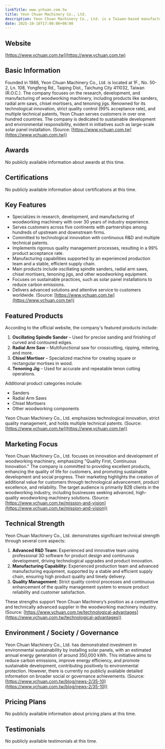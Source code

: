 ```yaml
---
linkTitle: www.ychuan.com.tw
title: Yeon Chuan Machinery Co., Ltd.
description: Yeon Chuan Machinery Co., Ltd. is a Taiwan-based manufacturer specializing in woodworking machinery, with over 30 years of experience, strong R&D capabilities, and a global customer base across five continents.
date: 2025-10-16T17:00:00+08:00
---
```


## Website
[https://www.ychuan.com.tw](https://www.ychuan.com.tw)

## Basic Information
Founded in 1988, Yeon Chuan Machinery Co., Ltd. is located at 1F., No. 50-2, Ln. 108, Yongfeng Rd., Taiping Dist., Taichung City 411032, Taiwan (R.O.C.). The company focuses on the research, development, and manufacturing of woodworking machinery, including products like sanders, radial arm saws, chisel mortisers, and tenoning jigs. Renowned for its technological innovation, strict quality control (99% acceptance rate), and multiple technical patents, Yeon Chuan serves customers in over one hundred countries. The company is dedicated to sustainable development and environmental responsibility, evident in initiatives such as large-scale solar panel installation.
(Source: [https://www.ychuan.com.tw](https://www.ychuan.com.tw))

## Awards
No publicly available information about awards at this time.

## Certifications
No publicly available information about certifications at this time.

## Key Features
- Specializes in research, development, and manufacturing of woodworking machinery with over 30 years of industry experience.
- Serves customers across five continents with partnerships among hundreds of upstream and downstream firms.
- Committed to technological innovation with continuous R&D and multiple technical patents.
- Implements rigorous quality management processes, resulting in a 99% product acceptance rate.
- Manufacturing capabilities supported by an experienced production team and a stable, efficient supply chain.
- Main products include oscillating spindle sanders, radial arm saws, chisel mortisers, tenoning jigs, and other woodworking equipment.
- Focuses on sustainable practices, such as solar panel installations to reduce carbon emissions.
- Delivers advanced solutions and attentive service to customers worldwide.
(Source: [https://www.ychuan.com.tw](https://www.ychuan.com.tw))

## Featured Products
According to the official website, the company's featured products include:
1. **Oscillating Spindle Sander** – Used for precise sanding and finishing of curved and contoured edges.
2. **Radial Arm Saw** – Multifunctional saw for crosscutting, ripping, mitering, and more.
3. **Chisel Mortiser** – Specialized machine for creating square or rectangular mortises in wood.
4. **Tenoning Jig** – Used for accurate and repeatable tenon cutting operations.

Additional product categories include:
- Sanders
- Radial Arm Saws
- Chisel Mortisers
- Other woodworking components

Yeon Chuan Machinery Co., Ltd. emphasizes technological innovation, strict quality management, and holds multiple technical patents.
(Source: [https://www.ychuan.com.tw](https://www.ychuan.com.tw))

## Marketing Focus
Yeon Chuan Machinery Co., Ltd. focuses on innovation and development of woodworking machinery, emphasizing "Quality First, Continuous Innovation." The company is committed to providing excellent products, enhancing the quality of life for customers, and promoting sustainable development and social progress. Their marketing highlights the creation of additional value for customers through technological advancement, product excellence, and reliability. The target audience is primarily B2B clients in the woodworking industry, including businesses seeking advanced, high-quality woodworking machinery solutions.
(Source: [https://www.ychuan.com.tw/mission-and-vision](https://www.ychuan.com.tw/mission-and-vision))

## Technical Strength
Yeon Chuan Machinery Co., Ltd. demonstrates significant technical strength through several core aspects:

1. **Advanced R&D Team:** Experienced and innovative team using professional 3D software for product design and continuous development, driving technological upgrades and product innovation.
2. **Manufacturing Capability:** Experienced production team and advanced manufacturing equipment, supported by a stable and efficient supply chain, ensuring high product quality and timely delivery.
3. **Quality Management:** Strict quality control processes and continuous enhancement of the quality management system to ensure product reliability and customer satisfaction.

These strengths support Yeon Chuan Machinery’s position as a competitive and technically advanced supplier in the woodworking machinery industry.
(Source: [https://www.ychuan.com.tw/technological-advantages](https://www.ychuan.com.tw/technological-advantages))

## Environment / Society / Governance
Yeon Chuan Machinery Co., Ltd. has demonstrated investment in environmental sustainability by installing solar panels, with an estimated annual energy generation of around 350,000 kWh. This initiative aims to reduce carbon emissions, improve energy efficiency, and promote sustainable development, contributing positively to environmental protection. However, there is currently no publicly available detailed information on broader social or governance achievements.
(Source: [https://www.ychuan.com.tw/blog/news-2/35-10](https://www.ychuan.com.tw/blog/news-2/35-10))

## Pricing Plans
No publicly available information about pricing plans at this time.

## Testimonials
No publicly available testimonials at this time.

